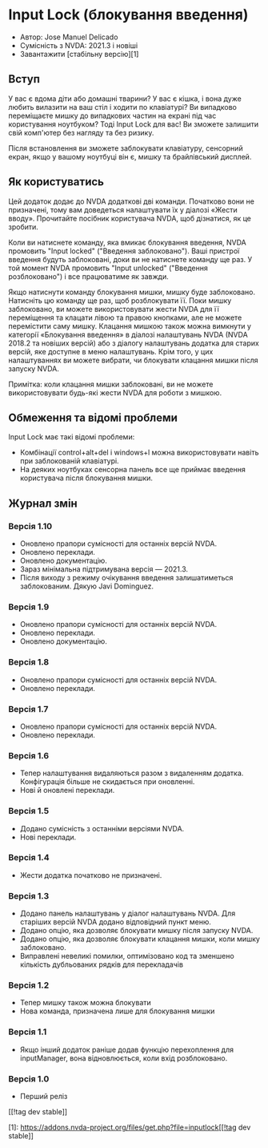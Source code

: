 # Input Lock (блокування введення) #

* Автор: Jose Manuel Delicado
* Сумісність з NVDA: 2021.3 і новіші
* Завантажити [стабільну версію][1]

## Вступ

У вас є вдома діти або домашні тварини? У вас є кішка, і вона дуже любить
вилазити на ваш стіл і ходити по клавіатурі? Ви випадково переміщаєте мишку
до випадкових частин на екрані під час користування ноутбуком? Тоді Input
Lock для вас! Ви зможете залишити свій комп'ютер без нагляду та без ризику.

Після встановлення ви зможете заблокувати клавіатуру, сенсорний екран, якщо
у вашому ноутбуці він є, мишку та брайлівський дисплей.

## Як користуватись

Цей додаток додає до NVDA додаткові дві команди. Початково вони не
призначені, тому вам доведеться налаштувати їх у діалозі «Жести
вводу». Прочитайте посібник користувача NVDA, щоб дізнатися, як це зробити.

Коли ви натиснете команду, яка вмикає блокування введення, NVDA промовить
"Input locked" ("Введення заблоковано"). Ваші пристрої введення будуть
заблоковані, доки ви не натиснете команду ще раз. У той момент NVDA
промовить "Input unlocked" ("Введення розблоковано") і все працюватиме як
завжди.

Якщо натиснути команду блокування мишки, мишку буде заблоковано. Натисніть
цю команду ще раз, щоб розблокувати її. Поки мишку заблоковано, ви можете
використовувати жести NVDA для її переміщення та клацати лівою та правою
кнопками, але не можете перемістити саму мишку. Клацання мишкою також можна
вимкнути у категорії «Блокування введення» в діалозі налаштувань NVDA (NVDA
2018.2 та новіших версій) або з діалогу налаштувань додатка для старих
версій, яке доступне в меню налаштувань. Крім того, у цих налаштуваннях ви
можете вибрати, чи блокувати клацання мишки після запуску NVDA.

Примітка: коли клацання мишки заблоковані, ви не можете використовувати
будь-які жести NVDA для роботи з мишкою.

## Обмеження та відомі проблеми

Input Lock має такі відомі проблеми:

* Комбінації control+alt+del і windows+l можна використовувати навіть при
  заблокованій клавіатурі.
* На деяких ноутбуках сенсорна панель все ще приймає введення користувача
  після блокування мишки.

## Журнал змін

### Версія 1.10

* Оновлено прапори сумісності для останніх версій NVDA.
* Оновлено переклади.
* Оновлено документацію.
* Зараз мінімальна підтримувана версія — 2021.3.
* Після виходу з режиму очікування введення залишатиметься
  заблокованим. Дякую Javi Dominguez.

### Версія 1.9

* Оновлено прапори сумісності для останніх версій NVDA.
* Оновлено переклади.
* Оновлено документацію.

### Версія 1.8

* Оновлено прапори сумісності для останніх версій NVDA.
* Оновлено переклади.

### Версія 1.7

* Оновлено прапори сумісності для останніх версій NVDA.
* Оновлено переклади.

### Версія 1.6

* Тепер налаштування видаляються разом з видаленням додатка. Конфігурація
  більше не скидається при оновленні.
* Нові й оновлені переклади.

### Версія 1.5

* Додано сумісність з останніми версіями NVDA.
* Нові переклади.

### Версія 1.4

* Жести додатка початково не призначені.

### Версія 1.3

* Додано панель налаштувань у діалог налаштувань NVDA. Для старіших версій
  NVDA додано відповідний пункт меню.
* Додано опцію, яка дозволяє блокувати мишку після запуску NVDA.
* Додано опцію, яка дозволяє блокувати клацання мишки, коли мишку
  заблоковано.
* Виправлені невеликі помилки, оптимізовано код та зменшено кількість
  дубльованих рядків для перекладачів

### Версія 1.2

* Тепер мишку також можна блокувати
* Нова команда, призначена лише для блокування мишки

### Версія 1.1

* Якщо інший додаток раніше додав функцію перехоплення для inputManager,
  вона відновлюється, коли вхід розблоковано.

### Версія 1.0

* Перший реліз

[[!tag dev stable]]

[1]: https://addons.nvda-project.org/files/get.php?file=inputlock[[!tag dev
stable]]
